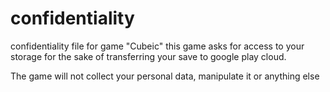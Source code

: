 # confidentiality
confidentiality file for game "Cubeic"
this game asks for access to your storage for the sake of transferring your save to google play cloud.

The game will not collect your personal data, manipulate it or anything else
